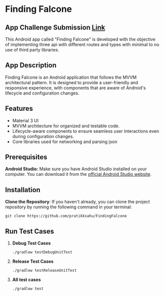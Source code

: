 # Finding Falcone
## App Challenge Submission [Link](https://geektrust.sgp1.cdn.digitaloceanspaces.com/assets/v2/website/coding-challenges/Geektrust-UI-Problems1.pdf)

This Android app called "Finding Falcone" is developed with the objective of implementing three api with different routes and types with minimal to no use of third party libraries.

## App Description
Finding Falcone is an Android application that follows the MVVM architectural pattern. It is designed to provide a user-friendly and responsive experience, with components that are aware of Android's lifecycle and configuration changes.

## Features

- Material 3 UI
- MVVM architecture for organized and testable code.
- Lifecycle-aware components to ensure seamless user interactions even during configuration changes.
- Core libraries used for networking and parsing json

## Prerequisites
**Android Studio:** Make sure you have Android Studio installed on your computer. You can download it from the [official Android Studio website](https://developer.android.com/studio).

## Installation

**Clone the Repository**: If you haven't already, you can clone the project repository by running the following command in your terminal:

   ```shell
   git clone https://github.com/pratikksahu/FindingFalcone
   ```
## Run Test Cases
1. **Debug Test Cases**
    ```shell
   ./gradlew testDebugUnitTest
   ```
2. **Release Test Cases**
   ```shell
   ./gradlew testReleaseUnitTest
   ```
3. **All test cases**
   ```shell
   ./gradlew test
   ```
   



